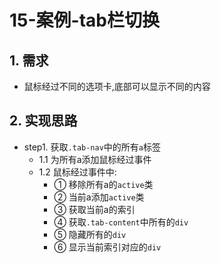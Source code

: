 # 15-案例-tab栏切换

## 1. 需求

- 鼠标经过不同的选项卡,底部可以显示不同的内容

## 2. 实现思路

- step1. 获取`.tab-nav`中的所有`a`标签
  - 1.1 为所有a添加鼠标经过事件
  - 1.2 鼠标经过事件中:
    - ① 移除所有a的`active`类
    - ② 当前a添加`active`类
    - ③ 获取当前a的索引
    - ④ 获取`.tab-content`中所有的`div`
    - ⑤ 隐藏所有的`div`
    - ⑥ 显示当前索引对应的`div`
